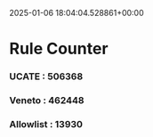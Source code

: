 2025-01-06 18:04:04.528861+00:00
# Rule Counter 
 ### UCATE : 506368

 ### Veneto : 462448

 ### Allowlist : 13930